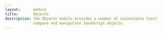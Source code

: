 ```yaml
---
layout:      module
title:       Objects
description: The Objects module provides a number of convenience functions to
             compare and manipulate JavaScript objects.
---
```

